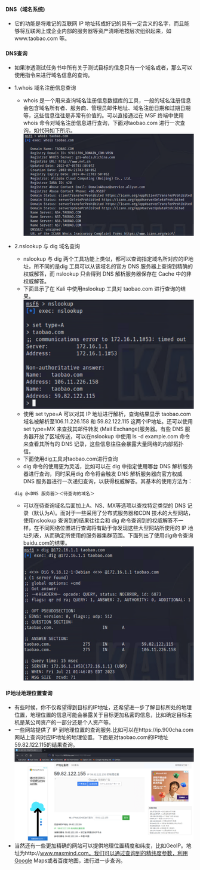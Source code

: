 #### DNS（域名系统)
- 它的功能是将难记的互联网 IP 地址转成好记的具有一定含义的名字，而且能够将互联网上或企业内部的服务器等资产清晰地按层次组织起来，如www.taobao.com 等。


#### DNS查询
- 如果渗透测试任务书中所有关于测试目标的信息只有一个域名或者，那么可以使用指令来进行域名信息的查询。
- 1.whois 域名注册信息查询
  - whois 是一个用来查询域名注册信息数据库的工具，一般的域名注册信息会包含域名所有者、服务商、管理员邮件地址、域名注册日期和过期日期等，这些信息往往是非常有价值的。可以直接通过在 MSF 终端中使用 whois 命令对域名注册信息进行查询，下面对taobao.com 进行一次查询，如代码如下所示。
  ![pic](../pics/111.png)
- 2.nslookup 与 dig 域名查询
  - nslookup 与 dig 两个工具功能上类似，都可以查询指定域名所对应的IP地址，所不同的是dig 工具可以从该域名的官方 DNS 服务器上查询到精确的权威解答，而 nslookup 只会得到 DNS 解析服务器保存在 Cache 中的非权威解答。
  - 下面显示了在 Kali 中使用nslookup 工具对 taobao.com 进行查询的结果。
  ![pic](../pics/222.png)
  - 使用 set type=A 可以对其 IP 地址进行解析，查询结果显示 taobao.com 域名被解析至106.11.226.158 和 59.82.122.115 这两个IP地址。还可以使用set type=MX 来查找其邮件转发 (Mail Exchange)服务器。有些 DNS 服务器开放了区域传送，可以在nslookup 中使用 ls -d example.com 命令来查看其所有的 DNS 记录，这些信息往往会暴露大量网络的内部拓扑信。
  - 下面使用dig工具对taobao.com进行查询
   - dig 命令的使用更为灵活，比如可以在 dig 中指定使用哪台 DNS 解析服务器进行查询，同时采用dig 命令将会触发 DNS 解析服务器向官方权威 DNS 服务器进行一次递归查询，以获得权威解答。其基本的使用方法为：
   
   ```shell
   dig @<DNS 服务器＞＜待查询的域名＞
   ```
   
   - 可以在待查询域名后面加上A、NS、MX等选项以查找特定类型的 DNS 记录（默认为A)。而对于一些采用了分布式服务器和CDN 技术的大型网站，使用nslookup 查询到的结果往往会和 dig 命令查询到的权威解答不一样，在不同网络位置进行查询将有助于你发现这些大型网站所使用的 IP 地址列表，从而确定所使用的服务器集群范围。下面列出了使用dig命令查询baidu.com的结果。 
  ![pic](../pics/333.png)

#### IP地址地理位置查询
- 有些时候，你不仅希望得到目标的IP地址，还希望进一步了解目标所处的地理位置，地理位置的信息可能会暴露关于目标更加私密的信息，比如确定目标主机是某公司资产的一部分还是个人资产等。
- 一些网站提供了 IP 到地理位置的查询服务.比如可以在https://ip.900cha.com网站上查询对应IP地址的地理位置。下面是对taobao.com的IP地址59.82.122.115的结果查询。
![pic](../pics/444.png)
- 当然还有一些更加精确的网站可以提供地理位置精度和纬度，比如GeoIP。地址为http://www.maxmind.com。我们可以通过查询到的精纬度参数，利用Google Maps或者百度地图，进行进一步查询。
